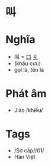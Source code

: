 # 叫

# Nghĩa
* 叫 = [口](口.md) [丩](丩.md)
* (khẩu cưu)
* gọi là, tên là

# Phát âm
* Jiào /khiếu/

# Tags
* /Sơ cấp//01/
*  Hán Việt

<script>window.HANZI_FIELD='叫';</script>
